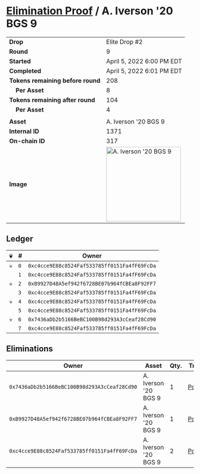# [Elimination Proof](./readme.md) / A. Iverson &#039;20 BGS 9

|||
|---|---|
| **Drop** | Elite Drop #2 |
| **Round** | 9 |
| **Started** | April 5, 2022 6:00 PM EDT |
| **Completed** | April 5, 2022 6:01 PM EDT |
| **Tokens remaining before round** | 208 |
| **&nbsp;&nbsp;&nbsp;&nbsp;Per Asset** | 8 |
| **Tokens remaining after round** | 104 |
| **&nbsp;&nbsp;&nbsp;&nbsp;Per Asset** | 4 |
| | |
| **Asset** | A. Iverson &#039;20 BGS 9 |
| **Internal ID** | 1371 |
| **On-chain ID** | 317 |
| **Image** | <img src="https://tcdn.blokpax.com/95e5eeed-5eed-47b2-934c-eb2b1c823d1a/8a5c864561c7bf52009cca388309d750d14767cb65ef09063ac07840a9c2211e.png" height="200" alt="A. Iverson &#039;20 BGS 9" /> |

## Ledger

| 💀 | # | Owner |
| --- | --- | --- |
| 💀 | `0` | `0xc4cce9E88c8524Faf533785ff0151Fa4fF69FcDa` |
|  | `1` | `0xc4cce9E88c8524Faf533785ff0151Fa4fF69FcDa` |
| 💀 | `2` | `0xB9927D48A5ef942f6728BE07b964fCBEa8F92FF7` |
|  | `3` | `0xc4cce9E88c8524Faf533785ff0151Fa4fF69FcDa` |
| 💀 | `4` | `0xc4cce9E88c8524Faf533785ff0151Fa4fF69FcDa` |
|  | `5` | `0xc4cce9E88c8524Faf533785ff0151Fa4fF69FcDa` |
| 💀 | `6` | `0x7436aDb2b5166BeBC100B98d293A3cCeaf28Cd90` |
|  | `7` | `0xc4cce9E88c8524Faf533785ff0151Fa4fF69FcDa` |


## Eliminations

| Owner | Asset | Qty. | Transaction |
| --- | --- | --- | --- |
| `0x7436aDb2b5166BeBC100B98d293A3cCeaf28Cd90` | A. Iverson '20 BGS 9 | 1 | [Polygonscan](https://polygonscan.com/tx/0x2a3e2b32612204416d8b22293fc3e18343c82b6ff5bacf959052bb463601d11e) |
| `0xB9927D48A5ef942f6728BE07b964fCBEa8F92FF7` | A. Iverson '20 BGS 9 | 1 | [Polygonscan](https://polygonscan.com/tx/0x26f094b7a13e195329ce1854ada35e30b7ec2c589493724b33584d7641d37be4) |
| `0xc4cce9E88c8524Faf533785ff0151Fa4fF69FcDa` | A. Iverson '20 BGS 9 | 2 | [Polygonscan](https://polygonscan.com/tx/0x7ecd64db2d7638a11f2c119b4dc03f973c071020bb8c1fd57b587d44cf15626b) |
